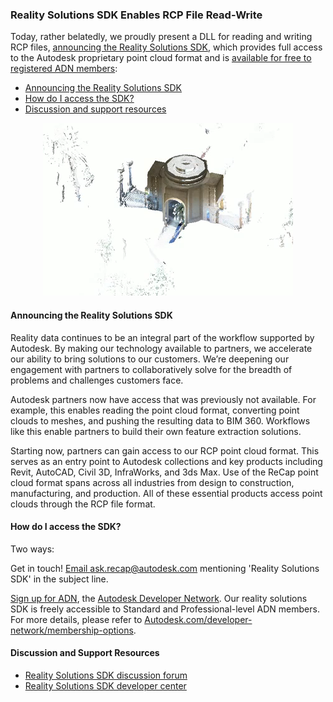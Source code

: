 <head>
<meta http-equiv="Content-Type" content="text/html; charset=utf-8">
<link rel="stylesheet" type="text/css" href="bc.css">
<script src="run_prettify.js" type="text/javascript"></script>
<!--
<script src="https://google-code-prettify.googlecode.com/svn/loader/run_prettify.js" type="text/javascript"></script>
-->
</head>

<!---


Reality Solutions SDK enables RCP file read-write #RevitAPI @AutodeskRevit #bim #dynamobim @AutodeskForge #ForgeDevCon http://bit.ly/rcpreadwrite

Today, we proudly present a DLL for reading and writing RCP files,
announcing the Reality Solutions SDK,
providing full access to the Autodesk proprietary point cloud format
&ndash; Announcing the Reality Solutions SDK
&ndash; How do I access the SDK?
&ndash; Discussion and support resources...

-->

### Reality Solutions SDK Enables RCP File Read-Write

Today, rather belatedly, we proudly present a DLL for reading and writing RCP files,
[announcing the Reality Solutions SDK](http://blogs.autodesk.com/recap/announcing-the-reality-solutions-sdk),
which provides full access to the Autodesk proprietary point cloud format and
is [available for free to registered ADN members](https://adn.autodesk.io/index.php?r=custom_pages%2Fview&id=174):

- [Announcing the Reality Solutions SDK](#2) 
- [How do I access the SDK?](#3) 
- [Discussion and support resources](#4) 


<center>
<img src="img/point_cloud_feature_extraction_crop.png" alt="Point cloud" width="400">
</center>

#### <a name="2"></a> Announcing the Reality Solutions SDK

Reality data continues to be an integral part of the workflow supported by Autodesk.
By making our technology available to partners, we accelerate our ability to bring solutions to our customers.
We’re deepening our engagement with partners to collaboratively solve for the breadth of problems and challenges customers face.

Autodesk partners now have access that was previously not available.
For example, this enables reading the point cloud format, converting point clouds to meshes, and pushing the resulting data to BIM 360.
Workflows like this enable partners to build their own feature extraction solutions.

Starting now, partners can gain access to our RCP point cloud format.
This serves as an entry point to Autodesk collections and key products including Revit, AutoCAD, Civil 3D, InfraWorks, and 3ds Max.
Use of the ReCap point cloud format spans across all industries from design to construction, manufacturing, and production.
All of these essential products access point clouds through the RCP file format.

#### <a name="3"></a> How do I access the SDK?

Two ways:

Get in touch! [Email ask.recap@autodesk.com](mailto:ask.recap@autodesk.com) mentioning 'Reality Solutions SDK' in the subject line.

[Sign up for ADN](http://autodesk.com/joinadn),
the [Autodesk Developer Network](http://autodesk.com/adn).
Our reality solutions SDK is freely accessible to Standard and Professional-level ADN members.
For more details, please refer
to [Autodesk.com/developer-network/membership-options](http://autodesk.com/developer-network/membership-options).

#### <a name="4"></a> Discussion and Support Resources

- [Reality Solutions SDK discussion forum](https://forums.autodesk.com/t5/reality-solutions-sdk-group/gp-p/6025)
- [Reality Solutions SDK developer center](https://www.autodesk.com/developer-network/platform-technologies/reality-solutions-sdk)

